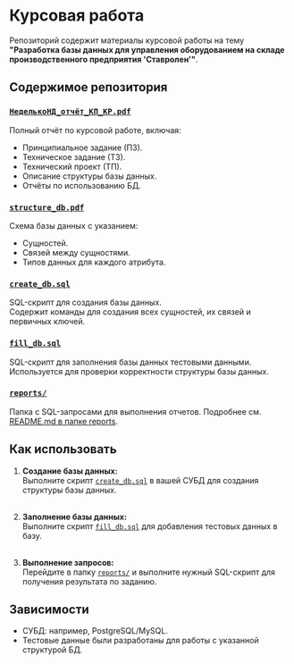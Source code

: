 # Курсовая работа 

Репозиторий содержит материалы курсовой работы на тему **"Разработка базы данных для управления оборудованием на складе производственного предприятия 'Ставролен'"**.  

## Содержимое репозитория

### [**`НеделькоНД_отчёт_КП_КР.pdf`**](./НеделькоНД_отчёт_КП_КР.pdf)  

Полный отчёт по курсовой работе, включая:

- Принципиальное задание (ПЗ).  
- Техническое задание (ТЗ).  
- Технический проект (ТП).  
- Описание структуры базы данных.  
- Отчёты по использованию БД.  

### [**`structure_db.pdf`**](./structure_db.pdf)

Схема базы данных с указанием:  

- Сущностей.  
- Связей между сущностями.  
- Типов данных для каждого атрибута.  

### [**`create_db.sql`**](./create_db.sql)  

SQL-скрипт для создания базы данных.  
Содержит команды для создания всех сущностей, их связей и первичных ключей. 

### [**`fill_db.sql`**](./fill_db.sql)

SQL-скрипт для заполнения базы данных тестовыми данными.  
Используется для проверки корректности структуры базы данных. 

### [**`reports/`**](./reports/README.md)

Папка с SQL-запросами для выполнения отчетов. Подробнее см. [README.md в папке reports](./reports/README.md).

## Как использовать

1. **Создание базы данных:**  
   Выполните скрипт [`create_db.sql`](./create_db.sql) в вашей СУБД для создания структуры базы данных.  <br><br>
   
1. **Заполнение базы данных:**  
   Выполните скрипт [`fill_db.sql`](./fill_db.sql) для добавления тестовых данных в базу.  <br><br>

3. **Выполнение запросов:**  
   Перейдите в папку [`reports/`](./reports/README.md) и выполните нужный SQL-скрипт для получения результата по заданию.  

## Зависимости

- СУБД: например, PostgreSQL/MySQL.  
- Тестовые данные были разработаны для работы с указанной структурой БД.  

